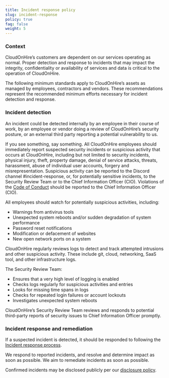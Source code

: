 ```yaml
---
title: Incident response policy
slug: incident-response
policy: true
faq: false
weight: 5
---
```


### Context

CloudOnHire’s customers are dependent on our services operating as normal. Proper detection and response to incidents that may impact the integrity, confidentiality or availability of services and data is critical to the operation of CloudOnHire.

The following minimum standards apply to CloudOnHire’s assets as managed by employees, contractors and vendors. These recommendations represent the recommended minimum efforts necessary for incident detection and response.

### Incident detection

An incident could be detected internally by an employee in their course of work, by an employee or vendor doing a review of CloudOnHire’s security posture, or an external third party reporting a potential vulnerability to us.

If you see something, say something. All CloudOnHire employees should immediately report suspected security incidents or suspicious activity that occurs at CloudOnHire, including but not limited to security incidents, physical injury, theft, property damage, denial of service attacks, threats, harassment, abuse of individual user accounts, forgery and misrepresentation. Suspicious activity can be reported to the Discord channel #incident-response, or, for potentially sensitive incidents, to the Security Review Team or to the Chief Information Officer (CIO). Violations of the [Code of Conduct](http://go/code-of-conduct) should be reported to the Chief Information Officer (CIO).

All employees should watch for potentially suspicious activities, including:

* Warnings from antivirus tools
* Unexpected system reboots and/or sudden degradation of system performance
* Password reset notifications
* Modification or defacement of websites
* New open network ports on a system

CloudOnHire regularly reviews logs to detect and track attempted intrusions and other suspicious activity. These include git, cloud, networking, SaaS tool, and other infrastructure logs.

The Security Review Team:

* Ensures that a very high level of logging is enabled
* Checks logs regularly for suspicious activities and entries
* Looks for missing time spans in logs
* Checks for repeated login failures or account lockouts
* Investigates unexpected system reboots

CloudOnHire’s Security Review Team reviews and responds to potential third-party reports of security issues to Chief Information Officer promptly.

### Incident response and remediation

If a suspected incident is detected, it should be responded to following the [Incident response process](/security-policies/incident-response-process/).

We respond to reported incidents, and resolve and determine impact as soon as possible. We aim to remediate incidents as soon as possible.

Confirmed incidents may be disclosed publicly per our [disclosure policy](/security-policies/incident-disclosure/).
